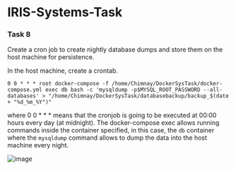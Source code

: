 # IRIS-Systems-Task

### Task 8
Create a cron job to create nightly database dumps and store them on the host machine for persistence.

In the host machine, create a crontab.
```
0 0 * * * root docker-compose -f /home/Chimnay/DockerSysTask/docker-compose.yml exec db bash -c 'mysqldump -p$MYSQL_ROOT_PASSWORD --all-databases' > "/home/Chimnay/DockerSysTask/databasebackup/backup_$(date + "%d_%m_%Y")"
```
where 0 0 * * * means that the cronjob is going to be executed at 00:00 hours every day (at midnight).
The docker-compose exec allows running commands inside the container specified, in this case, the `db` container where the `mysqldump` command allows to dump the data into the host machine every night.

![image](https://user-images.githubusercontent.com/76653568/173197500-6caa0fbe-e344-4835-9018-6037fe76fb6d.png)

